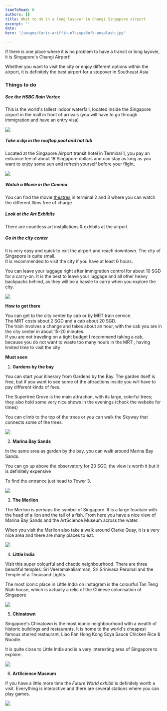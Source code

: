 ```yaml
---
timeToRead: 0
authors: []
title: What to do in a long layover in Changi Singapore airport
excerpt: ''
date: 
hero: "/images/faris-ariffin-n7czxpa6ofk-unsplash.jpg"

---
```

If there is one place where it is no problem to have a transit or long layover, it is Singapore's Changi Airport!

Whether you want to visit the city or enjoy different options within the airport, it is definitely the best airport for a stopover in Southeast Asia.

### Things to do 

##### **See the HSBC Rain Vortex**

This is the world's tallest indoor waterfall, located inside the Singapore airport in the mall in front of arrivals (you will have to go through immigration and have an entry visa)

![](/images/jonathan-lim-r5kfzr_iarc-unsplash.jpg)

##### Take a dip in the rooftop pool and hot tub

Located at the Singapore Airport transit hotel in Terminal 1, you pay an entrance fee of about 18 Singapore dollars and can stay as long as you want to enjoy some sun and refresh yourself before your flight.

![](/images/785979a8-b900-4c79-88de-2bf42e6c07e5.JPG)

##### **Watch a Movie in the Cinema** 

You can find the movie [theatres](https://www.changiairport.com/en/airport-guide/facilities-and-services/movie-theatre.html?spm=BlogArticle.InArticleHyperlinkWord&clickId=ac83758b1d) in terminal 2 and 3 where you can watch  the different films free of charge

##### **Look at the Art Exhibits**

There are countless art installations & exhibits at the airport

##### **Go in the city center**

It is very easy and quick to exit the airport and reach downtown. The city of Singapore is quite small.  
It is recommended to visit the city if you have at least 6 hours.  
  
You can leave your luggage right after immigration control for about 10 SGD for a carry-on. It is the best to leave your luggage and all other heavy backpacks behind, as they will be a hassle to carry when you explore the city.

  
![](/images/peter-nguyen-cqhgno3yhv8-unsplash.jpg)

**How to get there** 

You can get to the city center by cab or by MRT train service.  
The MRT costs about 2 SGD and a cab about 20 SGD.  
The train involves a change and takes about an hour, with the cab you are in the city center in about 15-20 minutes.  
If you are not traveling on a tight budget I recommend taking a cab, because you do not want to waste too many hours in the MRT , having limited time to visit the city  
  
**Must seen** 

1. **Gardens by the bay**

You can start your itinerary from Gardens by the Bay. The garden itself is free, but if you want to see some of the attractions inside you will have to pay different kinds of fees.   
  
The Supertree Grove is the main attraction, with its large, colorful trees; they also hold some very nice shows in the evenings (check the website for times)   
  
You can climb to the top of the trees or you can walk the Skyway that connects some of the trees.

![](/images/victor-c53hva-blyq-unsplash.jpg)

2. **Marina Bay Sands**

In the same area as garden by the bay, you can walk around Marina Bay Sands.

You can go up above the observatory for 23 SGD, the view is worth it but it is definitely expensive 

To find the entrance just head to Tower 3.

![](/images/devansh-bhikajee-lhgmcwuz9k-unsplash.jpg)

3. **The Merlion**

The Merlion is perhaps the symbol of Singapore. It is a large fountain with the head of a lion and the tail of a fish. From here you have a nice view of Marina Bay Sands and the ArtScience Museum across the water.

When you visit the Merlion also take a walk around Clarke Quay, it is a very nice area and there are many places to eat.

![](/images/paras-kapoor-qqrokrt6yrk-unsplash.jpg)

4. **Little India**

Visit this super colourful and chaotic neighbourhood. There are three beautiful temples: Sri Veeramakaliamman, Sri Srinivasa Perumal and the Temple of a Thousand Lights.

The most iconic place in Little India on instagram is the colourful Tan Teng Niah house, which is actually a relic of the Chinese colonisation of Singapore 

![](/images/nick-fewings-k2todkspabu-unsplash.jpg)

5. **Chinatown**

Singapore's Chinatown is the most iconic neighbourhood with a wealth of historic buildings and restaurants. It is home to the world's cheapest famous starred restaurant, Liao Fan Hong Kong Soya Sauce Chicken Rice & Noodle. 

It is quite close to Little India and is a very interesting area of Singapore to explore.

![](/images/lily-banse-i9qbyv3mw-m-unsplash.jpg)

6. **ArtScience Museum**

If you have a little more time the _Future World exhibit_ is definitely worth a visit. Everything is interactive and there are several stations where you can play games.

![](/images/rodolfo-cuadros-wnk-f-tnzdw-unsplash.jpg)